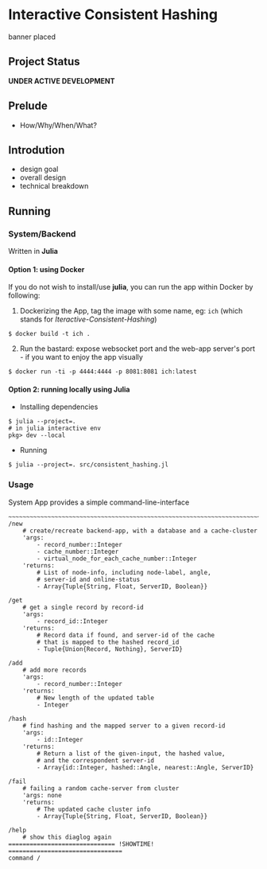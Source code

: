 # Interactive Consistent Hashing
banner placed

## Project Status
**UNDER ACTIVE DEVELOPMENT**

## Prelude
- How/Why/When/What?

## Introdution
- design goal
- overall design
- technical breakdown

## Running
### System/Backend
Written in **Julia**

#### Option 1: using Docker
If you do not wish to install/use **julia**, you can run the app within Docker by following:

1. Dockerizing the App, tag the image with some name, eg: `ich` (which stands for *Iteractive-Consistent-Hashing*)
```shell
$ docker build -t ich .
```

2. Run the bastard: expose websocket port and the web-app server's port - if you want to enjoy the app visually
```shell
$ docker run -ti -p 4444:4444 -p 8081:8081 ich:latest
```


#### Option 2: running locally using Julia
- Installing dependencies
```shell
$ julia --project=.
# in julia interactive env
pkg> dev --local
```


- Running
```shell
$ julia --project=. src/consistent_hashing.jl
```


### Usage
System App provides a simple command-line-interface

```shell
~~~~~~~~~~~~~~~~~~~~~~~~~~~~~~~~~~~~~~~~~~~~~~~~~~~~~~~~~~~~~~~~~~~~~~~~~~
/new
	# create/recreate backend-app, with a database and a cache-cluster
	'args:
		- record_number::Integer
		- cache_number::Integer
		- virtual_node_for_each_cache_number::Integer
	'returns:
		# List of node-info, including node-label, angle,
		# server-id and online-status
		- Array{Tuple{String, Float, ServerID, Boolean}}

/get
	# get a single record by record-id
	'args:
		- record_id::Integer
	'returns:
		# Record data if found, and server-id of the cache
		# that is mapped to the hashed record_id
		- Tuple{Union{Record, Nothing}, ServerID}

/add
	# add more records
	'args:
		- record_number::Integer
	'returns:
		# New length of the updated table
		- Integer

/hash
	# find hashing and the mapped server to a given record-id
	'args:
		- id::Integer
	'returns:
		# Return a list of the given-input, the hashed value,
		# and the correspondent server-id
		- Array{id::Integer, hashed::Angle, nearest::Angle, ServerID}

/fail
	# failing a random cache-server from cluster
	'args: none
	'returns:
		# The updated cache cluster info
		- Array{Tuple{String, Float, ServerID, Boolean}}

/help
	# show this diaglog again
============================== !SHOWTIME! ================================
command /

```
